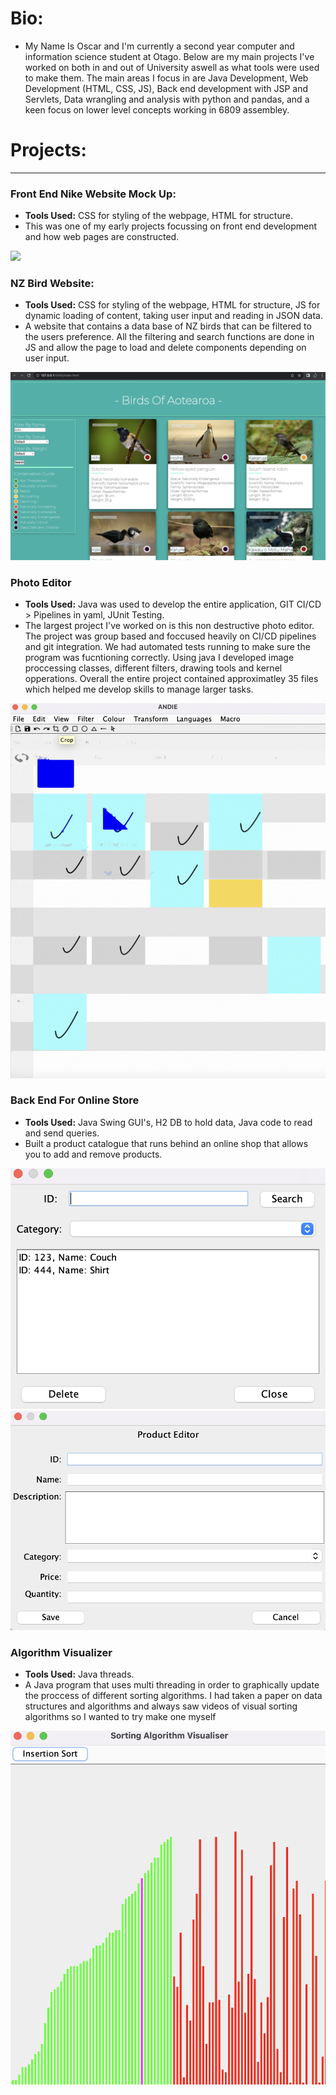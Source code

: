 <title>Portfolio</title>

# Bio:
- My Name Is Oscar and I'm currently a second year computer and information science student at Otago. Below are my main projects I've worked on both in and out of University aswell as what tools were used to make them. The main areas I focus in are Java Development, Web Development (HTML, CSS, JS), Back end development with JSP and Servlets, Data wrangling and analysis with python and pandas, and a keen focus on lower level concepts working in 6809 assembley.

# Projects:

---

### Front End Nike Website Mock Up:
- <strong>Tools Used:</strong> CSS for styling of the webpage, HTML for structure.
- This was one of my early projects focussing on front end development and how web pages are constructed.

<img src="Screen Shot 2023-07-27 at 4.12.42 PM.png">

### NZ Bird Website:
- <strong>Tools Used:</strong> CSS for styling of the webpage, HTML for structure, JS for dynamic loading of content, taking user input and reading in JSON data.
- A website that contains a data base of NZ birds that can be filtered to the users preference. All the filtering and search functions are done in JS and allow the page to load and delete components depending on user input. 

<img src="updateBird.png">

### Photo Editor
- <strong>Tools Used:</strong> Java was used to develop the entire application, GIT CI/CD > Pipelines in yaml, JUnit Testing.
- The largest project I've worked on is this non destructive photo editor. The project was group based and foccused heavily on CI/CD pipelines and git integration. We had automated tests running to make sure the program was fucntioning correctly. Using java I developed image proccessing classes, different filters, drawing tools and kernel opperations. Overall the entire project contained approximatley 35 files which helped me develop skills to manage larger tasks.

<img src="andie.png">


### Back End For Online Store
- <strong>Tools Used:</strong> Java Swing GUI's, H2 DB to hold data, Java code to read and send queries.
- Built a product catalogue that runs behind an online shop that allows you to add and remove products. 
<img src="cat_1.png">
<img src="cat_2.png">


### Algorithm Visualizer
- <strong>Tools Used:</strong> Java threads.
- A Java program that uses multi threading in order to graphically update the proccess of different sorting algorithms. I had taken a paper on data structures and algorithms and always saw videos of visual sorting algorithms so I wanted to try make one myself

<img src="Screen Shot 2023-07-27 at 4.05.58 PM.png"/>